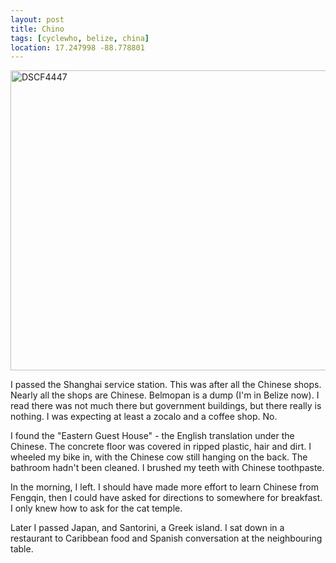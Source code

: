 ```yaml
---
layout: post
title: Chino
tags: [cyclewho, belize, china]
location: 17.247998 -88.778801
---
```


<a href="http://www.flickr.com/photos/mm0hai/8732330809/" title="DSCF4447 by
mm0hai, on Flickr"><img
src="http://farm8.staticflickr.com/7289/8732330809_b85b9f81b6_z.jpg"
width="640" height="480" alt="DSCF4447"></a>

I passed the Shanghai service station. This was after all the Chinese
shops. Nearly all the shops are Chinese. Belmopan is a dump (I'm in Belize
now). I read there was not much there but government buildings, but there
really is nothing. I was expecting at least a zocalo and a coffee shop. No.

I found the "Eastern Guest House" - the English translation under the
Chinese. The concrete floor was covered in ripped plastic, hair and dirt. I
wheeled my bike in, with the Chinese cow still hanging on the back. The
bathroom hadn't been cleaned. I brushed my teeth with Chinese toothpaste.

In the morning, I left. I should have made more effort to learn Chinese from
Fengqin, then I could have asked for directions to somewhere for breakfast. I
only knew how to ask for the cat temple.

Later I passed Japan, and Santorini, a Greek island. I sat down in a restaurant
to Caribbean food and Spanish conversation at the neighbouring table.